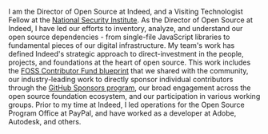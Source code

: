 I am the Director of Open Source at Indeed, and a Visiting Technologist Fellow at the [National Security Institute](https://nationalsecurity.gmu.edu/fellows/). As the Director of Open Source at Indeed, I have led our efforts to inventory, analyze, and understand our open source dependencies - from single-file JavaScript libraries to fundamental pieces of our digital infrastructure. My team's work has defined Indeed's strategic approach to direct-investment in the people, projects, and foundations at the heart of open source. This work includes the [FOSS Contributor Fund blueprint](https://github.com/indeedeng/FOSS-Contributor-Fund) that we shared with the community, our industry-leading work to directly sponsor individual contributors through the [GitHub Sponsors program](https://github.com/orgs/indeedeng/sponsoring), our broad engagement across the open source foundation ecosystem, and our participation in various working groups. Prior to my time at Indeed, I led operations for the Open Source Program Office at PayPal, and have worked as a developer at Adobe, Autodesk, and others.
